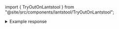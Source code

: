 import { TryOutOnLantstool } from "@site/src/components/lantstool/TryOutOnLantstool";


<TryOutOnLantstool path="docs/2.build/5.primitives/dao/query-exist-proposals.json" branch="dao"/>

<details>
<summary>Example response</summary>

```bash
[
  {
    "id": 9262,
    "proposer": "pasternag.near",
    "description": "NEAR, a top non-EVM blockchain, has gone live on Router’s Testnet Mandara. With Router Nitro, our flagship dApp, users in the NEAR ecosystem can now transfer test tokens to and from NEAR onto other supported chains. $$$$https://twitter.com/routerprotocol/status/1727732303491961232",
    "kind": {
      "Transfer": {
        "token_id": "",
        "receiver_id": "pasternag.near",
        "amount": "500000000000000000000000",
        "msg": null
      }
    },
    "status": "Approved",
    "vote_counts": {
      "council": [1, 0, 0]
    },
    "votes": {
      "brzk-93444.near": "Approve"
    },
    "submission_time": "1700828277659425683"
  },
  {
    "id": 9263,
    "proposer": "fittedn.near",
    "description": "How to deploy BOS component$$$$https://twitter.com/BitkubAcademy/status/1728003163318563025?t=PiN6pwS380T1N4JuQXSONA&s=19",
    "kind": {
      "Transfer": {
        "token_id": "",
        "receiver_id": "fittedn.near",
        "amount": "500000000000000000000000",
        "msg": null
      }
    },
    "status": "Expired",
    "vote_counts": {
      "Whitelisted Members": [2, 0, 0]
    },
    "votes": {
      "trendheo.near": "Approve",
      "vikash.near": "Approve"
    },
    "submission_time": "1700832601849419123"
  }
]
```

</details>

